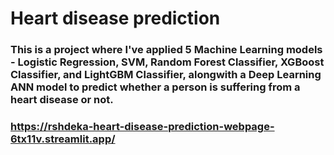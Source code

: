 # Heart disease prediction
### This is a project where I've applied 5 Machine Learning models - Logistic Regression, SVM, Random Forest Classifier, XGBoost Classifier, and LightGBM Classifier, alongwith a Deep Learning ANN model to predict whether a person is suffering from a heart disease or not.

### https://rshdeka-heart-disease-prediction-webpage-6tx11v.streamlit.app/
